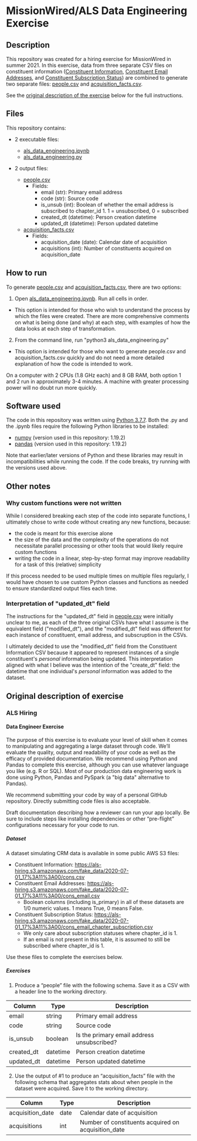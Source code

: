 # MissionWired/ALS Data Engineering Exercise

## Description
This repository was created for a hiring exercise for MissionWired in summer 2021. In this exercise, data from three separate CSV files on constituent information ([Constituent Information](https://als-hiring.s3.amazonaws.com/fake_data/2020-07-01_17%3A11%3A00/cons.csv), [Constituent Email Addresses](https://als-hiring.s3.amazonaws.com/fake_data/2020-07-01_17%3A11%3A00/cons_email.csv), and [Constituent Subscription Status](https://als-hiring.s3.amazonaws.com/fake_data/2020-07-01_17%3A11%3A00/cons_email_chapter_subscription.csv)) are combined to generate two separate files: [people.csv](https://github.com/emilyoxford/mw_als_data_engineering/blob/main/people.csv) and [acquisition_facts.csv](https://github.com/emilyoxford/mw_als_data_engineering/blob/main/acquisition_facts.csv).


See the [original description of the exercise](#original-description-of-exercise) below for the full instructions.

## Files
This repository contains:
- 2 executable files:
    - [als_data_engineering.ipynb](https://github.com/emilyoxford/mw_als_data_engineering/blob/main/als_data_engineering.ipynb)
    - [als_data_engineering.py](https://github.com/emilyoxford/mw_als_data_engineering/blob/main/als_data_engineering.py)

- 2 output files:
    - [people.csv]()
        - Fields:
            - email (str): Primary email address
            - code (str): Source code
            - is_unsub (int): Boolean of whether the email address is subscribed to chapter_id 1. 1 = unsubscribed, 0 = subscribed
            - created_dt (datetime): Person creation datetime
            - updated_dt (datetime): Person updated datetime
    - [acquisition_facts.csv](https://github.com/emilyoxford/mw_als_data_engineering/blob/main/acquisition_facts.csv)
        - Fields:
            - acquisition_date (date): Calendar date of acquisition
            - acquisitions (int): Number of constituents acquired on acquisition_date

## How to run
To generate [people.csv](https://github.com/emilyoxford/mw_als_data_engineering/blob/main/people.csv) and [acquisition_facts.csv](https://github.com/emilyoxford/mw_als_data_engineering/blob/main/acquisition_facts.csv), there are two options:
1. Open [als_data_engineering.ipynb](https://github.com/emilyoxford/mw_als_data_engineering/blob/main/als_data_engineering.ipynb). Run all cells in order.
- This option is intended for those who wish to understand the process by which the files were created. There are more comprehensive comments on what is being done (and why) at each step, with examples of how the data looks at each step of transformation.

2. From the command line, run "python3 als_data_engineering.py"
- This option is intended for those who want to generate people.csv and acquisition_facts.csv quickly and do not need a more detailed explanation of how the code is intended to work.

On a computer with 2 CPUs (1.8 GHz each) and 8 GB RAM, both option 1 and 2 run in approximately 3-4 minutes. A machine with greater processing power will no doubt run more quickly.

## Software used
The code in this repository was written using [Python 3.7.7](https://www.python.org/downloads/release/python-377/). Both the .py and the .ipynb files require the following Python libraries to be installed:
- [numpy](https://numpy.org/install/) (version used in this repository: 1.19.2)
- [pandas](https://pandas.pydata.org/docs/getting_started/install.html) (version used in this repository: 1.19.2)

Note that earlier/later versions of Python and these libraries may result in incompatibilities while running the code. If the code breaks, try running with the versions used above.

## Other notes

### Why custom functions were not written

While I considered breaking each step of the code into separate functions, I ultimately chose to write code without creating any new functions, because:
- the code is meant for this exercise alone
- the size of the data and the complexity of the operations do not necessitate parallel processing or other tools that would likely require custom functions
- writing the code in a linear, step-by-step format may improve readability for a task of this (relative) simplicity

If this process needed to be used multiple times on multiple files regularly, I would have chosen to use custom Python classes and functions as needed to ensure standardized output files each time.

### Interpretation of "updated_dt" field

The instructions for the "updated_dt" field in [people.csv](https://github.com/emilyoxford/mw_als_data_engineering/blob/main/people.csv) were initially unclear to me, as each of the three original CSVs have what I assume is the equivalent field ("modified_dt"), and the "modified_dt" field was different for each instance of constituent, email address, and subscruption in the CSVs.

I ultimately decided to use the "modified_dt" field from the Constituent Information CSV because it appeared to represent instances of a single constituent's _personal_ information being updated. This interpretation aligned with what I believe was the intention of the "create_dt" field: the datetime that one individual's _personal_ information was added to the dataset.


## Original description of exercise

### ALS Hiring
#### Data Engineer Exercise

The purpose of this exercise is to evaluate your level of skill when it comes to manipulating and aggregating a large dataset through code. We’ll evaluate the quality, output and readability of your code as well as the efficacy of provided documentation.
We recommend using Python and Pandas to complete this exercise, although you can use whatever language you like (e.g. R or SQL). Most of our production data engineering work is done using Python, Pandas and PySpark (a "big data" alternative to Pandas).

We recommend submitting your code by way of a personal GitHub repository. Directly submitting code files is also acceptable.

Draft documentation describing how a reviewer can run your app locally. Be sure to include steps like installing dependencies or other “pre-flight” configurations necessary for your code to run.

##### Dataset
A dataset simulating CRM data is available in some public AWS S3 files:
- Constituent Information: https://als-hiring.s3.amazonaws.com/fake_data/2020-07-01_17%3A11%3A00/cons.csv
- Constituent Email Addresses: https://als-hiring.s3.amazonaws.com/fake_data/2020-07-01_17%3A11%3A00/cons_email.csv
    - Boolean columns (including is_primary) in all of these datasets are 1/0 numeric values. 1 means True, 0 means False.
- Constituent Subscription Status: https://als-hiring.s3.amazonaws.com/fake_data/2020-07-01_17%3A11%3A00/cons_email_chapter_subscription.csv
    - We only care about subscription statuses where chapter_id is 1.
    - If an email is not present in this table, it is assumed to still be subscribed where chapter_id is 1.
    
Use these files to complete the exercises below.
 
##### Exercises
1. Produce a “people” file with the following schema. Save it as a CSV with a header line to the working directory.

|Column|Type|Description|
|---|---|---|
|email|string|Primary email address|
|code|string|Source code|
|is_unsub|boolean|Is the primary email address unsubscribed?|
|created_dt|datetime|Person creation datetime|
|updated_dt|datetime|Person updated datetime|

2. Use the output of #1 to produce an “acquisition_facts” file with the following schema that aggregates stats about when people in the dataset were acquired. Save it to the working directory.

|Column|Type|Description|
|---|---|---|
|acquisition_date|date|Calendar date of acquisition|
|acquisitions|int|Number of constituents acquired on acquisition_date|
